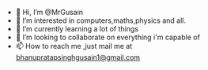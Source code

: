 - 👋 Hi, I’m @MrGusain
- 👀 I’m interested in computers,maths,physics and all.
- 🌱 I’m currently learning a lot of things
- 💞️ I’m looking to collaborate on everything i'm capable of
- 📫 How to reach me ,just mail me at bhanupratapsinghgusain1@gmail.com

<!---
MrGusain/MrGusain is a ✨ special ✨ repository because its `README.md` (this file) appears on your GitHub profile.
You can click the Preview link to take a look at your changes.
--->
